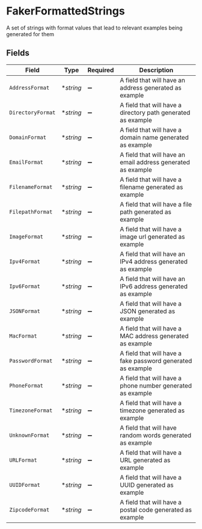 # FakerFormattedStrings

A set of strings with format values that lead to relevant examples being generated for them


## Fields

| Field                                                        | Type                                                         | Required                                                     | Description                                                  |
| ------------------------------------------------------------ | ------------------------------------------------------------ | ------------------------------------------------------------ | ------------------------------------------------------------ |
| `AddressFormat`                                              | **string*                                                    | :heavy_minus_sign:                                           | A field that will have an address generated as example       |
| `DirectoryFormat`                                            | **string*                                                    | :heavy_minus_sign:                                           | A field that will have a directory path generated as example |
| `DomainFormat`                                               | **string*                                                    | :heavy_minus_sign:                                           | A field that will have a domain name generated as example    |
| `EmailFormat`                                                | **string*                                                    | :heavy_minus_sign:                                           | A field that will have an email address generated as example |
| `FilenameFormat`                                             | **string*                                                    | :heavy_minus_sign:                                           | A field that will have a filename generated as example       |
| `FilepathFormat`                                             | **string*                                                    | :heavy_minus_sign:                                           | A field that will have a file path generated as example      |
| `ImageFormat`                                                | **string*                                                    | :heavy_minus_sign:                                           | A field that will have a image url generated as example      |
| `Ipv4Format`                                                 | **string*                                                    | :heavy_minus_sign:                                           | A field that will have an IPv4 address generated as example  |
| `Ipv6Format`                                                 | **string*                                                    | :heavy_minus_sign:                                           | A field that will have an IPv6 address generated as example  |
| `JSONFormat`                                                 | **string*                                                    | :heavy_minus_sign:                                           | A field that will have a JSON generated as example           |
| `MacFormat`                                                  | **string*                                                    | :heavy_minus_sign:                                           | A field that will have a MAC address generated as example    |
| `PasswordFormat`                                             | **string*                                                    | :heavy_minus_sign:                                           | A field that will have a fake password generated as example  |
| `PhoneFormat`                                                | **string*                                                    | :heavy_minus_sign:                                           | A field that will have a phone number generated as example   |
| `TimezoneFormat`                                             | **string*                                                    | :heavy_minus_sign:                                           | A field that will have a timezone generated as example       |
| `UnknownFormat`                                              | **string*                                                    | :heavy_minus_sign:                                           | A field that will have random words generated as example     |
| `URLFormat`                                                  | **string*                                                    | :heavy_minus_sign:                                           | A field that will have a URL generated as example            |
| `UUIDFormat`                                                 | **string*                                                    | :heavy_minus_sign:                                           | A field that will have a UUID generated as example           |
| `ZipcodeFormat`                                              | **string*                                                    | :heavy_minus_sign:                                           | A field that will have a postal code generated as example    |